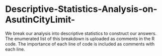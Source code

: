 # Descriptive-Statistics-Analysis-on-AsutinCityLimit-
 We break our analysis into descriptive statistics to construct our answers. The enumerated list of this breakdown is uploaded as comments in the R code.  The importance of each line of code is included as comments with each line. 

